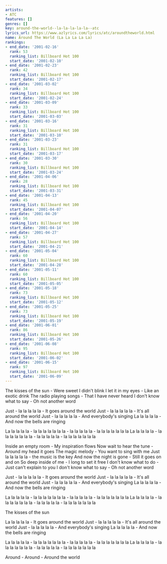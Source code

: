 ```yaml
---
artists:
- ATC
features: []
genres: []
key: around-the-world--la-la-la-la-la--atc
lyrics_url: https://www.azlyrics.com/lyrics/atc/aroundtheworld.html
name: Around The World (La La La La La)
rankings:
- end_date: '2001-02-16'
  rank: 53
  ranking_list: Billboard Hot 100
  start_date: '2001-02-10'
- end_date: '2001-02-23'
  rank: 42
  ranking_list: Billboard Hot 100
  start_date: '2001-02-17'
- end_date: '2001-03-02'
  rank: 34
  ranking_list: Billboard Hot 100
  start_date: '2001-02-24'
- end_date: '2001-03-09'
  rank: 33
  ranking_list: Billboard Hot 100
  start_date: '2001-03-03'
- end_date: '2001-03-16'
  rank: 31
  ranking_list: Billboard Hot 100
  start_date: '2001-03-10'
- end_date: '2001-03-23'
  rank: 31
  ranking_list: Billboard Hot 100
  start_date: '2001-03-17'
- end_date: '2001-03-30'
  rank: 30
  ranking_list: Billboard Hot 100
  start_date: '2001-03-24'
- end_date: '2001-04-06'
  rank: 28
  ranking_list: Billboard Hot 100
  start_date: '2001-03-31'
- end_date: '2001-04-13'
  rank: 45
  ranking_list: Billboard Hot 100
  start_date: '2001-04-07'
- end_date: '2001-04-20'
  rank: 56
  ranking_list: Billboard Hot 100
  start_date: '2001-04-14'
- end_date: '2001-04-27'
  rank: 57
  ranking_list: Billboard Hot 100
  start_date: '2001-04-21'
- end_date: '2001-05-04'
  rank: 60
  ranking_list: Billboard Hot 100
  start_date: '2001-04-28'
- end_date: '2001-05-11'
  rank: 60
  ranking_list: Billboard Hot 100
  start_date: '2001-05-05'
- end_date: '2001-05-18'
  rank: 73
  ranking_list: Billboard Hot 100
  start_date: '2001-05-12'
- end_date: '2001-05-25'
  rank: 73
  ranking_list: Billboard Hot 100
  start_date: '2001-05-19'
- end_date: '2001-06-01'
  rank: 86
  ranking_list: Billboard Hot 100
  start_date: '2001-05-26'
- end_date: '2001-06-08'
  rank: 95
  ranking_list: Billboard Hot 100
  start_date: '2001-06-02'
- end_date: '2001-06-15'
  rank: 97
  ranking_list: Billboard Hot 100
  start_date: '2001-06-09'
---
```


The kisses of the sun - Were sweet I didn't blink
I let it in my eyes - Like an exotic drink
The radio playing songs - That I have never heard
I don't know what to say - Oh not another word

Just - la la la la la - It goes around the world
Just - la la la la la - It's all around the world
Just - la la la la la - And everybody's singing 
La la la la la - And now the bells are ringing

La la la la la - la la la la la la la - la la la la la - la la la la la la la
La la la la la - la la la la la la la - la la la la la - la la la la la la la 

Inside an empty room - My inspiration flows
Now wait to hear the tune - Around my head it goes
The magic melody - You want to sing with me
Just la la la la la - the music is the key
And now the night is gone - Still it goes on and on
So deep inside of me - I long to set it free
I don't know what to do - Just can't explain to you
I don't know what to say - Oh not another word

Just - la la la la la - It goes around the world
Just - la la la la la - It's all around the world
Just - la la la la la - And everybody's singing 
La la la la la - And now the bells are ringing

La la la la la - la la la la la la la - la la la la la - la la la la la la la
La la la la la - la la la la la la la - la la la la la - la la la la la la la 

The kisses of the sun 

La la la la la - It goes around the world
Just - la la la la la - It's all around the world
Just - la la la la la - And everybody's singing 
La la la la la - And now the bells are ringing

La la la la la - la la la la la la la - la la la la la - la la la la la la la 
La la la la la - la la la la la la la - la la la la la - la la la la la la la

Around - Around - Around the world




